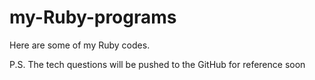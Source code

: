# my-Ruby-programs
Here are some of my Ruby codes.

P.S. The tech questions will be pushed to the GitHub for reference soon 
